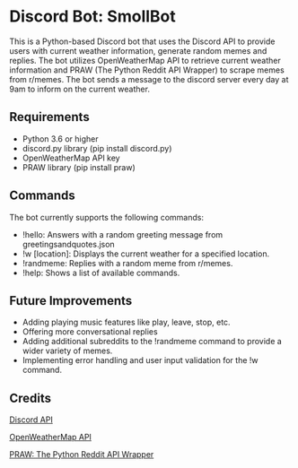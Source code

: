 # Discord Bot: SmollBot
This is a Python-based Discord bot that uses the Discord API to provide users with current weather information, generate random memes and replies. The bot utilizes OpenWeatherMap API to retrieve current weather information and PRAW (The Python Reddit API Wrapper) to scrape memes from r/memes. The bot sends a message to the discord server every day at 9am to inform on the current weather. 

## Requirements
- Python 3.6 or higher
- discord.py library (pip install discord.py)
- OpenWeatherMap API key
- PRAW library (pip install praw)

## Commands
The bot currently supports the following commands:

- !hello: Answers with a random greeting message from greetingsandquotes.json 
- !w [location]: Displays the current weather for a specified location.
- !randmeme: Replies with a random meme from r/memes.
- !help: Shows a list of available commands.

## Future Improvements
- Adding playing music features like play, leave, stop, etc.
- Offering more conversational replies 
- Adding additional subreddits to the !randmeme command to provide a wider variety of memes.
- Implementing error handling and user input validation for the !w command.

## Credits
[Discord API](https://discord.com/developers/docs/intro)

[OpenWeatherMap API](https://openweathermap.org/)

[PRAW: The Python Reddit API Wrapper](https://praw.readthedocs.io/en/stable/)

